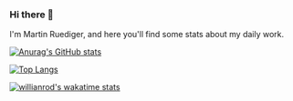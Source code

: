 ### Hi there 👋

<!--
**Hu3diger/hu3diger** is a ✨ _special_ ✨ repository because its `README.md` (this file) appears on your GitHub profile.

Here are some ideas to get you started:

- 🔭 I’m currently working on ...
- 🌱 I’m currently learning ...
- 👯 I’m looking to collaborate on ...
- 🤔 I’m looking for help with ...
- 💬 Ask me about ...
- 📫 How to reach me: ...
- 😄 Pronouns: ...
- ⚡ Fun fact: ...
-->

I'm Martin Ruediger, and here you'll find some stats about my daily work.

[![Anurag's GitHub stats](https://github-readme-stats.vercel.app/api?username=hu3diger&count_private=true&include_all_commits=true&show_icons=true&theme=dark)](https://github.com/rafael-perini)

[![Top Langs](https://github-readme-stats.vercel.app/api/top-langs/?username=hu3diger&theme=dark)](https://github.com/anuraghazra/github-readme-stats)

[![willianrod's wakatime stats](https://github-readme-stats.vercel.app/api/wakatime?username=Hu3diger&layout=compact&theme=dark&langs_count=5)](https://github.com/anuraghazra/github-readme-stats)
